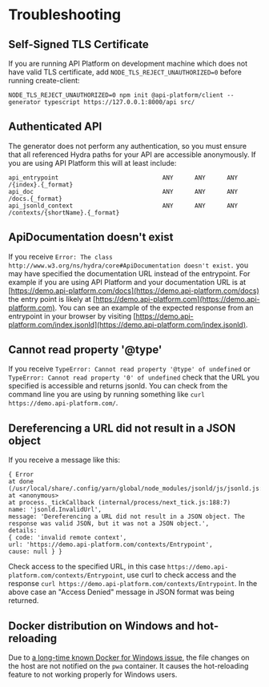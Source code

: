 # Troubleshooting

## Self-Signed TLS Certificate

If you are running API Platform on development machine which does not have valid TLS certificate,
add `NODE_TLS_REJECT_UNAUTHORIZED=0` before running create-client:

```console
NODE_TLS_REJECT_UNAUTHORIZED=0 npm init @api-platform/client --generator typescript https://127.0.0.1:8000/api src/
```

## Authenticated API

The generator does not perform any authentication, so you must ensure that all referenced Hydra paths for your API are
accessible anonymously. If you are using API Platform this will at least include:

```console
api_entrypoint                             ANY      ANY      ANY    /{index}.{_format}
api_doc                                    ANY      ANY      ANY    /docs.{_format}
api_jsonld_context                         ANY      ANY      ANY    /contexts/{shortName}.{_format}
```

## ApiDocumentation doesn't exist

If you receive `Error: The class http://www.w3.org/ns/hydra/core#ApiDocumentation doesn't exist.` you may have
specified the documentation URL instead of the entrypoint. For example if you are using API Platform and your
documentation URL is at [https://demo.api-platform.com/docs](https://demo.api-platform.com/docs) the entry point is
likely at [https://demo.api-platform.com](https://demo.api-platform.com). You can see an example of the expected
response from an entrypoint in your browser by visiting
[https://demo.api-platform.com/index.jsonld](https://demo.api-platform.com/index.jsonld).

## Cannot read property '@type'

If you receive `TypeError: Cannot read property '@type' of undefined` or `TypeError: Cannot read property '0'
of undefined` check that the URL you specified is accessible and returns jsonld. You can check from the command line
you are using by running something like `curl https://demo.api-platform.com/`.

## Dereferencing a URL did not result in a JSON object

If you receive a message like this:

```console
{ Error
at done (/usr/local/share/.config/yarn/global/node_modules/jsonld/js/jsonld.js:6851:19)
at <anonymous>
at process._tickCallback (internal/process/next_tick.js:188:7)
name: 'jsonld.InvalidUrl',
message: 'Dereferencing a URL did not result in a JSON object. The response was valid JSON, but it was not a JSON object.',
details:
{ code: 'invalid remote context',
url: 'https://demo.api-platform.com/contexts/Entrypoint',
cause: null } }
```

Check access to the specified URL, in this case `https://demo.api-platform.com/contexts/Entrypoint`, use curl to check
access and the response `curl https://demo.api-platform.com/contexts/Entrypoint`. In the above case an "Access Denied"
message in JSON format was being returned.

## Docker distribution on Windows and hot-reloading

Due to [a long-time known Docker for Windows issue](https://forums.docker.com/t/file-system-watch-does-not-work-with-mounted-volumes/12038),
the file changes on the host are not notified on the `pwa` container.
It causes the hot-reloading feature to not working properly for Windows users.
